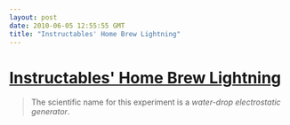 ```yaml
---
layout: post
date: 2010-06-05 12:55:55 GMT
title: "Instructables' Home Brew Lightning"
---
```

# [Instructables' Home Brew Lightning](http://www.instructables.com/id/Kelvin-s-Thunderstorm---Create-lightning-from-wate/)

> The scientific name for this experiment is a _water-drop electrostatic generator_.